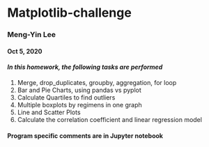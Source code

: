 # Matplotlib-challenge
### Meng-Yin Lee
#### Oct 5, 2020
####      *In this homework, the following tasks are performed*
  1. Merge, drop_duplicates, groupby, aggregation, for loop
  2. Bar and Pie Charts, using pandas vs pyplot
  3. Calculate Quartiles to find outliers
  4. Multiple boxplots by regimens in one graph
  5. Line and Scatter Plots
  6. Calculate the correlation coefficient and linear regression model
  
 #### Program specific comments are in Jupyter notebook 


